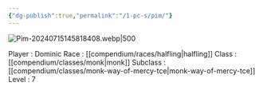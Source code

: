 ```yaml
---
{"dg-publish":true,"permalink":"/1-pc-s/pim/"}
---
```




![Pim-20240715145818408.webp|500](/img/user/z_Attachments/Pim-20240715145818408.webp)

Player : Dominic
Race : [[compendium/races/halfling\|halfling]]
Class : [[compendium/classes/monk\|monk]]
Subclass :[[compendium/classes/monk-way-of-mercy-tce\|monk-way-of-mercy-tce]]
Level : 7